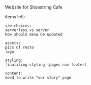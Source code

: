 Website for Shoestring Cafe

items left:

    s/w choices:
    serverless vs server
    how should menu be updated

    assets:
    pics of resto
    logo

    styling:
    finalizing styling (pages nav footer)

    content:
    need to write "our story" page
